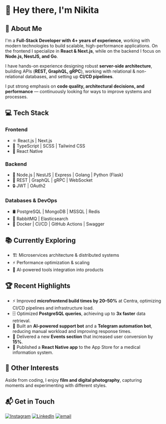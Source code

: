 # 👋 Hey there, I'm Nikita  

## 🚀 About Me  
I'm a **Full-Stack Developer with 4+ years of experience**, working with modern technologies to build scalable, high-performance applications. On the frontend I specialize in **React & Next.js**, while on the backend I focus on **Node.js, NestJS, and Go**.  

I have hands-on experience designing robust **server-side architecture**, building APIs (**REST, GraphQL, gRPC**), working with relational & non-relational databases, and setting up **CI/CD pipelines**.  

I put strong emphasis on **code quality, architectural decisions, and performance** — continuously looking for ways to improve systems and processes.  

## 💻 Tech Stack  
### **Frontend**  
- ⚛️ React.js | Next.js  
- 🎨 TypeScript | SCSS | Tailwind CSS  
- 📱 React Native  

### **Backend**  
- 🚀 Node.js | NestJS | Express | Golang | Python (Flask)  
- 🔗 REST | GraphQL | gRPC | WebSocket  
- 🔒 JWT | OAuth2  

### **Databases & DevOps**  
- 🛢 PostgreSQL | MongoDB | MSSQL | Redis  
- 🐇 RabbitMQ | Elasticsearch  
- 🐳 Docker | CI/CD | GitHub Actions | Swagger  

## 📚 Currently Exploring  
- 🏗 Microservices architecture & distributed systems  
- ⚡ Performance optimization & scaling  
- 🤖 AI-powered tools integration into products  

## 🏆 Recent Highlights  
- ⚡ Improved **microfrontend build times by 20–50%** at Centra, optimizing CI/CD pipelines and infrastructure load.  
- 🗄 Optimized **PostgreSQL queries**, achieving up to **3x faster** data retrieval.  
- 🤖 Built an **AI-powered support bot** and a **Telegram automation bot**, reducing manual workload and improving response times.  
- 🚀 Delivered a new **Events section** that increased user conversion by **15%**.  
- 📱 Published a **React Native app** to the App Store for a medical information system.  

## 📸 Other Interests  
Aside from coding, I enjoy **film and digital photography**, capturing moments and experimenting with different styles.  

## 📬 Get in Touch  
[![Instagram](https://img.shields.io/badge/Instagram-%23E4405F.svg?logo=Instagram&logoColor=white)](https://www.instagram.com/_n_nick_n_/) [![LinkedIn](https://img.shields.io/badge/LinkedIn-%230077B5.svg?logo=linkedin&logoColor=white)](https://www.linkedin.com/in/nefed-nikita) [![email](https://img.shields.io/badge/Email-D14836?logo=gmail&logoColor=white)](mailto:nick.nefed@gmail.com) 
